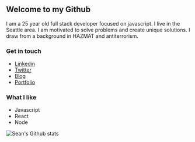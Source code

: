 ## Welcome to my Github

I am a 25 year old full stack developer focused on javascript. I live in the Seattle area. I am motivated to solve problems and create unique solutions. I draw from a background in HAZMAT and antiterrorism.

### Get in touch

- [Linkedin](https://www.linkedin.com/in/sean-j-murray/)
- [Twitter](https://twitter.com/seanjmurray1)
- [Blog](https://www.seanmurray.dev)
- [Portfolio](https://www.seanjmurray.tech)

### What I like

- Javascript
- React
- Node

![Sean's Github stats](https://github-readme-stats.vercel.app/api?username=seanjmurray&show_icons=true&theme=onedark)